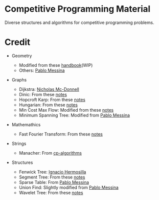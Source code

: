 # Competitive Programming Material

Diverse structures and algorithms for competitive programming problems.

# Credit

- Geometry
    - Modified from these [handbook](https://vlecomte.github.io/cp-geo.pdf)(WIP)
    - Others: [Pablo Messina](https://github.com/PabloMessina/Competitive-Programming-Material/blob/master/Geometry)

- Graphs
    - Dijkstra: [Nicholas Mc-Donnell](https://github.com/N9199/apuntes_icpc/blob/master/graphs/dijsktra/dijsktra.cpp)
    - Dinic: From these [notes](https://docs.google.com/document/d/1rcex_saP4tExbbU62qGUjR3eenxOh-50i9Y45WtHkc4/edit)
    - Hopcroft Karp: From these [notes](https://docs.google.com/document/d/1rcex_saP4tExbbU62qGUjR3eenxOh-50i9Y45WtHkc4/edit)
    - Hungarian: From these [notes](https://docs.google.com/document/d/1rcex_saP4tExbbU62qGUjR3eenxOh-50i9Y45WtHkc4/edit)
    - Min Cost Max Flow: Modified from these [notes](https://github.com/gabrielpessoa1/Biblioteca-Maratona/blob/master/code/Graph/MinCostMaxFlow.cpp)
    - Minimum Spanning Tree: Modified from [Pablo Messina](https://github.com/PabloMessina/Competitive-Programming-Material/blob/master/Graphs/MinimumSpanningTree.cpp)

- Mathemathics
    - Fast Fourier Transform: From these [notes](https://github.com/kth-competitive-programming/kactl/blob/master/content/numerical/FastFourierTransform.h)

- Strings
    - Manacher: From [cp-algorithms](https://cp-algorithms.com/string/manacher.html)

- Structures
    - Fenwick Tree: [Ignacio Hermosilla](https://github.com/ignaciohermosillacornejo/apuntes_icpc/tree/master/dataStructures/fenwickTree)
    - Segment Tree: From these [notes](https://docs.google.com/document/d/1rcex_saP4tExbbU62qGUjR3eenxOh-50i9Y45WtHkc4/edit)
    - Sparse Table: From [Pablo Messina](https://github.com/PabloMessina/Competitive-Programming-Material/blob/master/Data_Structures/sparse-table.cpp)
    - Union Find: Slightly modified from [Pablo Messina](https://github.com/PabloMessina/Competitive-Programming-Material/blob/master/Data_Structures/unionfind.cpp)
    - Wavelet Tree: From these [notes](https://docs.google.com/document/d/1rcex_saP4tExbbU62qGUjR3eenxOh-50i9Y45WtHkc4/edit)
